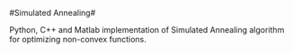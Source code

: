 #Simulated Annealing#

Python, C++ and Matlab implementation of Simulated Annealing algorithm for optimizing non-convex functions.
